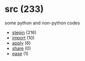 # src (233)
some python and non-python codes

+ [stepin](stepin/README.md) (216)
+ [import](import/README.md) (10)
+ [apply](apply/README.md) (6)
+ [share](share/README.md) (0)
+ [ease](ease/README.md) (1)
